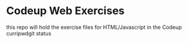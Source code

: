 # Codeup Web Exercises
this repo will hold the
exercise files for 
HTML/Javascript in the 
Codeup curripwdgit status
